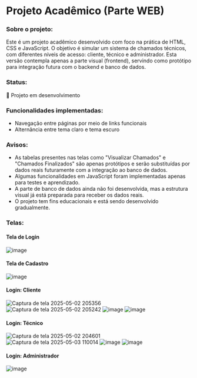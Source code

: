 # Projeto Acadêmico (Parte WEB)
### Sobre o projeto:
Este é um projeto acadêmico desenvolvido com foco na prática de HTML, CSS e JavaScript. O objetivo é simular um sistema de chamados técnicos, com diferentes níveis de acesso: cliente, técnico e administrador. Esta versão contempla apenas a parte visual (frontend), servindo como protótipo para integração futura com o backend e banco de dados.

### Status:
🚧 Projeto em desenvolvimento

### Funcionalidades implementadas:
- Navegação entre páginas por meio de links funcionais
- Alternância entre tema claro e tema escuro

### Avisos:
- As tabelas presentes nas telas como "Visualizar Chamados" e "Chamados Finalizados" são apenas protótipos e serão substituídas por dados reais futuramente com a integração ao banco de dados.
- Algumas funcionalidades em JavaScript foram implementadas apenas para testes e aprendizado.
- A parte de banco de dados ainda não foi desenvolvida, mas a estrutura visual já está preparada para receber os dados reais.
- O projeto tem fins educacionais e está sendo desenvolvido gradualmente.

### Telas:
#### Tela de Login
![image](https://github.com/user-attachments/assets/b0c6da0c-efbe-457f-9f61-dc7a0484ec07)

#### Tela de Cadastro
![image](https://github.com/user-attachments/assets/1be5778c-bf3d-47fc-a615-b45b93f18c04)

#### Login: Cliente
![Captura de tela 2025-05-02 205356](https://github.com/user-attachments/assets/e89cd320-4fcb-4292-be87-5ff09695ef54)
![Captura de tela 2025-05-02 205242](https://github.com/user-attachments/assets/32f0037a-8646-4e5b-af33-373c84c00228)
![image](https://github.com/user-attachments/assets/bb4851a8-f9e7-4ef0-a4e5-977a3b932375)
![image](https://github.com/user-attachments/assets/4c7ba579-c679-4131-a077-b12bab626656)

#### Login: Técnico
![Captura de tela 2025-05-02 204601](https://github.com/user-attachments/assets/90419650-f447-4906-ad09-3015e9a11e4b)
![Captura de tela 2025-05-03 110014](https://github.com/user-attachments/assets/e8847a6f-5900-4f9b-bcbd-bc94cb240d35)
![image](https://github.com/user-attachments/assets/eee5faaf-8f2d-4f8f-8498-a55f21c475f0)
![image](https://github.com/user-attachments/assets/8adcd7dc-97fa-4322-bd2a-b3f8da7d2755)


#### Login: Administrador
![image](https://github.com/user-attachments/assets/96c72b43-249c-4ff4-bb06-090f8e66f2fc)

